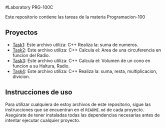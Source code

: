 #Laboratory PRG-100C

Este repositorio contiene las tareas de la materia Programacion-100

## Proyectos

- [Task1](./suma): Este archivo utiliza: C++
Realiza la: suma de numeros.
- [Task2](./suma2): Este archivo utiliza: C++
Calcula el: Area de una circuferencia en funcion del Radio.
- [Task3](./suma): Este archivo utiliza: C++
Calcula el: Volumen de un cono en funcion a su Haltura, Radio.
- [Task4](./suma): Este archivo utiliza: C++
Realiza la: suma, resta, multiplicacion, divicion.

## Instrucciones de uso

Para utilizar cualquiera de estoy archivos de este repositorio, sigue las instrucciones que se encuentran en el `README.md` de cada proyecto. Asegúrate de tener instaladas todas las dependencias necesarias antes de intentar ejecutar cualquier proyecto.

